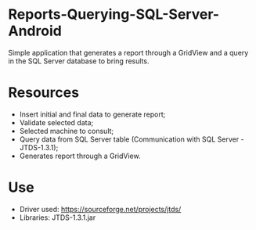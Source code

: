 # Reports-Querying-SQL-Server-Android

Simple application that generates a report through a GridView and a query in the SQL Server database to bring results.

# Resources

* Insert initial and final data to generate report;
* Validate selected data;
* Selected machine to consult;
* Query data from SQL Server table (Communication with SQL Server - JTDS-1.3.1);
* Generates report through a GridView.

# Use

* Driver used: https://sourceforge.net/projects/jtds/
* Libraries: JTDS-1.3.1.jar
